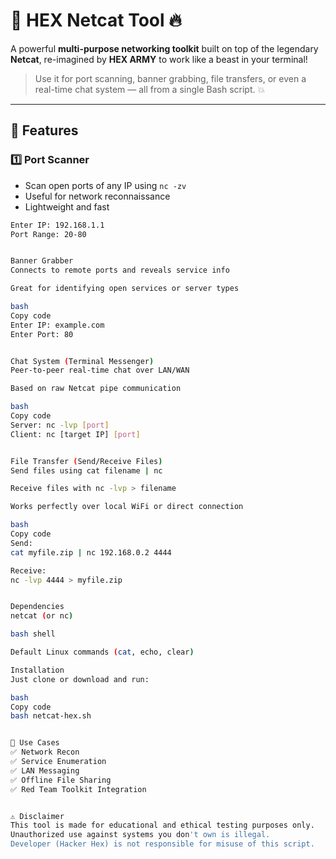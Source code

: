 # 🧠 HEX Netcat Tool 🔥

A powerful **multi-purpose networking toolkit** built on top of the legendary **Netcat**, re-imagined by **HEX ARMY** to work like a beast in your terminal!

> Use it for port scanning, banner grabbing, file transfers, or even a real-time chat system — all from a single Bash script. 💥

---

## 🚀 Features

### 1️⃣ Port Scanner
- Scan open ports of any IP using `nc -zv`
- Useful for network reconnaissance
- Lightweight and fast

```bash
Enter IP: 192.168.1.1
Port Range: 20-80


Banner Grabber
Connects to remote ports and reveals service info

Great for identifying open services or server types

bash
Copy code
Enter IP: example.com
Enter Port: 80


Chat System (Terminal Messenger)
Peer-to-peer real-time chat over LAN/WAN

Based on raw Netcat pipe communication

bash
Copy code
Server: nc -lvp [port]
Client: nc [target IP] [port]


File Transfer (Send/Receive Files)
Send files using cat filename | nc

Receive files with nc -lvp > filename

Works perfectly over local WiFi or direct connection

bash
Copy code
Send:
cat myfile.zip | nc 192.168.0.2 4444

Receive:
nc -lvp 4444 > myfile.zip


Dependencies
netcat (or nc)

bash shell

Default Linux commands (cat, echo, clear)

Installation
Just clone or download and run:

bash
Copy code
bash netcat-hex.sh


🧠 Use Cases
✅ Network Recon
✅ Service Enumeration
✅ LAN Messaging
✅ Offline File Sharing
✅ Red Team Toolkit Integration


⚠️ Disclaimer
This tool is made for educational and ethical testing purposes only.
Unauthorized use against systems you don't own is illegal.
Developer (Hacker Hex) is not responsible for misuse of this script.



